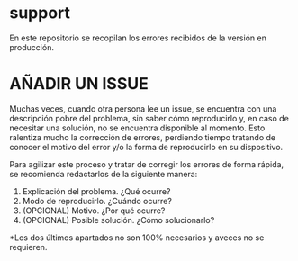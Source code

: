 # support

En este repositorio se recopilan los errores recibidos de la versión en producción.

# AÑADIR UN ISSUE
Muchas veces, cuando otra persona lee un issue, se encuentra con una descripción pobre del problema, sin saber cómo reproducirlo y, en caso de necesitar una solución, no se encuentra disponible al momento. Esto ralentiza mucho la corrección de errores, perdiendo tiempo tratando de conocer el motivo del error y/o la forma de reproducirlo en su dispositivo. 

Para agilizar este proceso y tratar de corregir los errores de forma rápida, se recomienda redactarlos de la siguiente manera:

1. Explicación del problema. ¿Qué ocurre?
2. Modo de reproducirlo. ¿Cuándo ocurre?
3. (OPCIONAL) Motivo. ¿Por qué ocurre?
4. (OPCIONAL) Posible solución. ¿Cómo solucionarlo?

*Los dos últimos apartados no son 100% necesarios y aveces no se requieren.

